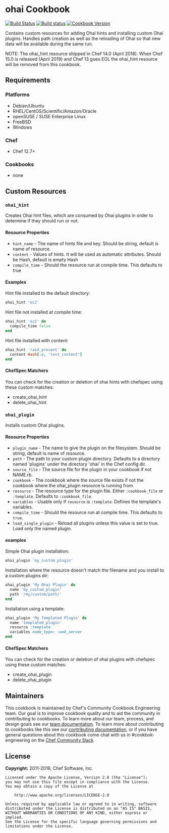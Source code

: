 # ohai Cookbook

[![Build Status](https://travis-ci.org/chef-cookbooks/ohai.svg?branch=master)](https://travis-ci.org/chef-cookbooks/ohai) [![Build status](https://ci.appveyor.com/api/projects/status/lgok2kr6l007s8hf/branch/master?svg=true)](https://ci.appveyor.com/project/ChefWindowsCookbooks/ohai/branch/master) [![Cookbook Version](https://img.shields.io/cookbook/v/ohai.svg)](https://supermarket.chef.io/cookbooks/ohai)

Contains custom resources for adding Ohai hints and installing custom Ohai plugins. Handles path creation as well as the reloading of Ohai so that new data will be available during the same run.

NOTE: The ohai_hint resource shipped in Chef 14.0 (April 2018). When Chef 15.0 is released (April 2019) and Chef 13 goes EOL the ohai_hint resource will be removed from this cookbook.

## Requirements

### Platforms

- Debian/Ubuntu
- RHEL/CentOS/Scientific/Amazon/Oracle
- openSUSE / SUSE Enterprise Linux
- FreeBSD
- Windows

### Chef

- Chef 12.7+

### Cookbooks

- none

## Custom Resources

### `ohai_hint`

Creates Ohai hint files, which are consumed by Ohai plugins in order to determine if they should run or not.

#### Resource Properties

- `hint_name` - The name of hints file and key. Should be string, default is name of resource.
- `content` - Values of hints. It will be used as automatic attributes. Should be Hash, default is empty Hash
- `compile_time` - Should the resource run at compile time. This defaults to true

#### Examples

Hint file installed to the default directory:

```ruby
ohai_hint 'ec2'
```

Hint file not installed at compile time:

```ruby
ohai_hint 'ec2' do
  compile_time false
end
```

Hint file installed with content:

```ruby
ohai_hint 'raid_present' do
  content Hash[:a, 'test_content']
end
```

#### ChefSpec Matchers

You can check for the creation or deletion of ohai hints with chefspec using these custom matches:

- create_ohai_hint
- delete_ohai_hint

### `ohai_plugin`

Installs custom Ohai plugins.

#### Resource Properties

- `plugin_name` - The name to give the plugin on the filesystem. Should be string, default is name of resource.
- `path` - The path to your custom plugin directory. Defaults to a directory named 'plugins' under the directory 'ohai' in the Chef config dir.
- `source_file` - The source file for the plugin in your cookbook if not NAME.rb.
- `cookbook` - The cookbook where the source file exists if not the cookbook where the ohai_plugin resource is running from.
- `resource` - The resource type for the plugin file. Either `:cookbook_file` or `:template`. Defaults to `:cookbook_file`.
- `variables` - Usable only if `resource` is `:template`. Defines the template's variables.
- `compile_time` - Should the resource run at compile time. This defaults to `true`.
- `load_single_plugin` - Reload all plugins unless this value is set to true. Load only the named plugin.

#### examples

Simple Ohai plugin installation:

```ruby
ohai_plugin 'my_custom_plugin'
```

Installation where the resource doesn't match the filename and you install to a custom plugins dir:

```ruby
ohai_plugin 'My Ohai Plugin' do
  name 'my_custom_plugin'
  path '/my/custom/path/'
end
```

Installation using a template:

```ruby
ohai_plugin 'My Templated Plugin' do
  name 'templated_plugin'
  resource :template
  variables node_type: :web_server
end
```

#### ChefSpec Matchers

You can check for the creation or deletion of ohai plugins with chefspec using these custom matches:

- create_ohai_plugin
- delete_ohai_plugin

## Maintainers

This cookbook is maintained by Chef's Community Cookbook Engineering team. Our goal is to improve cookbook quality and to aid the community in contributing to cookbooks. To learn more about our team, process, and design goals see our [team documentation](https://github.com/chef-cookbooks/community_cookbook_documentation/blob/master/COOKBOOK_TEAM.MD). To learn more about contributing to cookbooks like this see our [contributing documentation](https://github.com/chef-cookbooks/community_cookbook_documentation/blob/master/CONTRIBUTING.MD), or if you have general questions about this cookbook come chat with us in #cookbok-engineering on the [Chef Community Slack](http://community-slack.chef.io/)

## License

**Copyright:** 2011-2016, Chef Software, Inc.

```
Licensed under the Apache License, Version 2.0 (the "License");
you may not use this file except in compliance with the License.
You may obtain a copy of the License at

    http://www.apache.org/licenses/LICENSE-2.0

Unless required by applicable law or agreed to in writing, software
distributed under the License is distributed on an "AS IS" BASIS,
WITHOUT WARRANTIES OR CONDITIONS OF ANY KIND, either express or implied.
See the License for the specific language governing permissions and
limitations under the License.
```
